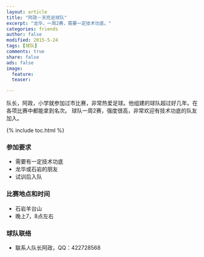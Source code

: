```yaml
---
layout: article
title: "阿政－天亮足球队"
excerpt: "龙华，一周2赛，需要一定技术功底。"
categories: friends
author: false
modified: 2015-5-24
tags: [球队]
comments: true
share: false
ads: false
image:
  feature:
  teaser:

---
```


队长，阿政，小学就参加过市比赛，非常热爱足球。他组建的球队超过好几年。在各项比赛中都能拿到名次。
球队一周2赛，强度很高，非常欢迎有技术功底的队友加入。

{% include toc.html %}

### 参加要求

- 需要有一定技术功底
- 龙华或石岩的朋友
- 试训后入队

### 比赛地点和时间
- 石岩羊台山
- 晚上7，8点左右

### 球队联络
- 联系人队长阿政，QQ：422728568
